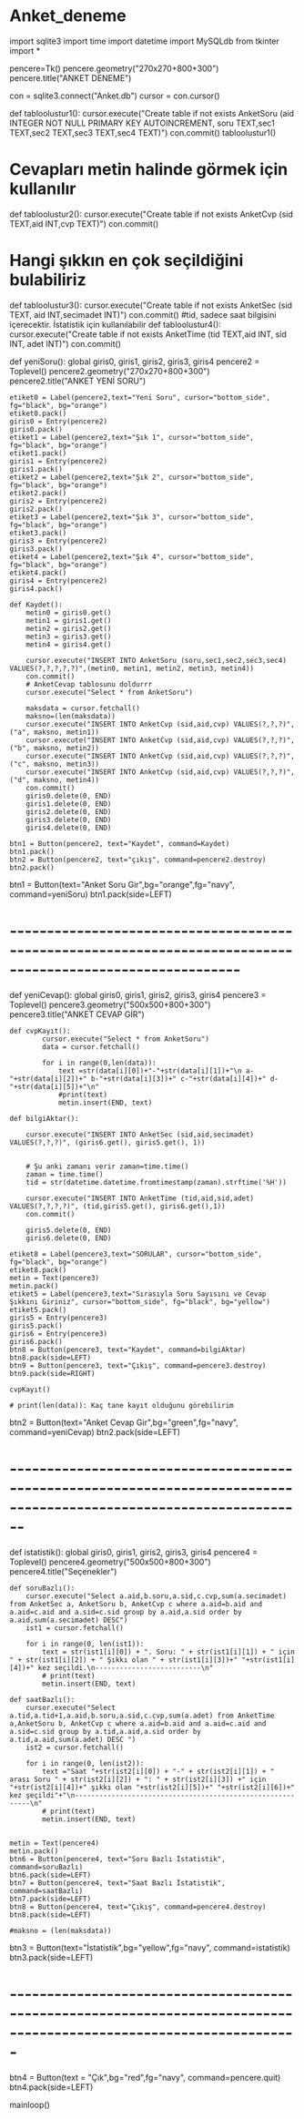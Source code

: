 # Anket_deneme
import sqlite3
import time
import datetime
import MySQLdb
from tkinter import *

pencere=Tk()
pencere.geometry("270x270+800+300")
pencere.title("ANKET DENEME")

con = sqlite3.connect("Anket.db")
cursor = con.cursor()

def tabloolustur1():
    cursor.execute("Create table if not exists AnketSoru (aid INTEGER NOT NULL PRIMARY KEY AUTOINCREMENT, soru TEXT,sec1 TEXT,sec2 TEXT,sec3 TEXT,sec4 TEXT)")
    con.commit()
tabloolustur1()
# Cevapları metin halinde görmek için kullanılır
def tabloolustur2():
    cursor.execute("Create table if not exists AnketCvp (sid TEXT,aid INT,cvp TEXT)")
    con.commit()
# Hangi şıkkın en çok seçildiğini bulabiliriz
def tabloolustur3():
    cursor.execute("Create table if not exists AnketSec (sid TEXT, aid INT,secimadet INT)")
    con.commit()
#tid, sadece saat bilgisini içerecektir. İstatistik için kullanılabilir
def tabloolustur4():
    cursor.execute("Create table if not exists AnketTime (tid TEXT,aid INT, sid INT, adet INT)")
    con.commit()



def yeniSoru():
    global giris0, giris1, giris2, giris3, giris4
    pencere2 = Toplevel()
    pencere2.geometry("270x270+800+300")
    pencere2.title("ANKET YENİ SORU")

    etiket0 = Label(pencere2,text="Yeni Soru", cursor="bottom_side", fg="black", bg="orange")
    etiket0.pack()
    giris0 = Entry(pencere2)
    giris0.pack()
    etiket1 = Label(pencere2,text="Şık 1", cursor="bottom_side", fg="black", bg="orange")
    etiket1.pack()
    giris1 = Entry(pencere2)
    giris1.pack()
    etiket2 = Label(pencere2,text="Şık 2", cursor="bottom_side", fg="black", bg="orange")
    etiket2.pack()
    giris2 = Entry(pencere2)
    giris2.pack()
    etiket3 = Label(pencere2,text="Şık 3", cursor="bottom_side", fg="black", bg="orange")
    etiket3.pack()
    giris3 = Entry(pencere2)
    giris3.pack()
    etiket4 = Label(pencere2,text="Şık 4", cursor="bottom_side", fg="black", bg="orange")
    etiket4.pack()
    giris4 = Entry(pencere2)
    giris4.pack()

    def Kaydet():
        metin0 = giris0.get()
        metin1 = giris1.get()
        metin2 = giris2.get()
        metin3 = giris3.get()
        metin4 = giris4.get()

        cursor.execute("INSERT INTO AnketSoru (soru,sec1,sec2,sec3,sec4) VALUES(?,?,?,?,?)",(metin0, metin1, metin2, metin3, metin4))
        con.commit()
        # AnketCevap tablosunu doldurrr
        cursor.execute("Select * from AnketSoru")

        maksdata = cursor.fetchall()
        maksno=(len(maksdata))
        cursor.execute("INSERT INTO AnketCvp (sid,aid,cvp) VALUES(?,?,?)", ("a", maksno, metin1))
        cursor.execute("INSERT INTO AnketCvp (sid,aid,cvp) VALUES(?,?,?)", ("b", maksno, metin2))
        cursor.execute("INSERT INTO AnketCvp (sid,aid,cvp) VALUES(?,?,?)", ("c", maksno, metin3))
        cursor.execute("INSERT INTO AnketCvp (sid,aid,cvp) VALUES(?,?,?)", ("d", maksno, metin4))
        con.commit()
        giris0.delete(0, END)
        giris1.delete(0, END)
        giris2.delete(0, END)
        giris3.delete(0, END)
        giris4.delete(0, END)

    btn1 = Button(pencere2, text="Kaydet", command=Kaydet)
    btn1.pack()
    btn2 = Button(pencere2, text="çıkış", command=pencere2.destroy)
    btn2.pack()



btn1 = Button(text="Anket Soru Gir",bg="orange",fg="navy", command=yeniSoru)
btn1.pack(side=LEFT)

# -----------------------------------------------------------------------------------------------------------

def yeniCevap():
    global giris0, giris1, giris2, giris3, giris4
    pencere3 = Toplevel()
    pencere3.geometry("500x500+800+300")
    pencere3.title("ANKET CEVAP GİR")


    def cvpKayıt():
            cursor.execute("Select * from AnketSoru")
            data = cursor.fetchall()

            for i in range(0,len(data)):
                text =str(data[i][0])+"-"+str(data[i][1])+"\n a-"+str(data[i][2])+" b-"+str(data[i][3])+" c-"+str(data[i][4])+" d-"+str(data[i][5])+"\n"
                #print(text)
                metin.insert(END, text)

    def bilgiAktar():

        cursor.execute("INSERT INTO AnketSec (sid,aid,secimadet) VALUES(?,?,?)", (giris6.get(), giris5.get(), 1))


        # Şu anki zamanı verir zaman=time.time()
        zaman = time.time()
        tid = str(datetime.datetime.fromtimestamp(zaman).strftime('%H'))

        cursor.execute("INSERT INTO AnketTime (tid,aid,sid,adet) VALUES(?,?,?,?)", (tid,giris5.get(), giris6.get(),1))
        con.commit()

        giris5.delete(0, END)
        giris6.delete(0, END)

    etiket8 = Label(pencere3,text="SORULAR", cursor="bottom_side", fg="black", bg="orange")
    etiket8.pack()
    metin = Text(pencere3)
    metin.pack()
    etiket5 = Label(pencere3,text="Sırasıyla Soru Sayısını ve Cevap Şıkkını Giriniz", cursor="bottom_side", fg="black", bg="yellow")
    etiket5.pack()
    giris5 = Entry(pencere3)
    giris5.pack()
    giris6 = Entry(pencere3)
    giris6.pack()
    btn8 = Button(pencere3, text="Kaydet", command=bilgiAktar)
    btn8.pack(side=LEFT)
    btn9 = Button(pencere3, text="Çıkış", command=pencere3.destroy)
    btn9.pack(side=RIGHT)

    cvpKayıt()

    # print(len(data)): Kaç tane kayıt olduğunu görebilirim

btn2 = Button(text="Anket Cevap Gir",bg="green",fg="navy", command=yeniCevap)
btn2.pack(side=LEFT)

# --------------------------------------------------------------------------------------------------------------------


def istatistik():
    global giris0, giris1, giris2, giris3, giris4
    pencere4 = Toplevel()
    pencere4.geometry("500x500+800+300")
    pencere4.title("Seçenekler")


    def soruBazlı():
        cursor.execute("Select a.aid,b.soru,a.sid,c.cvp,sum(a.secimadet) from AnketSec a, AnketSoru b, AnketCvp c where a.aid=b.aid and a.aid=c.aid and a.sid=c.sid group by a.aid,a.sid order by a.aid,sum(a.secimadet) DESC")
        ist1 = cursor.fetchall()

        for i in range(0, len(ist1)):
            text = str(ist1[i][0]) + ". Soru: " + str(ist1[i][1]) + " için " + str(ist1[i][2]) + " Şıkkı olan " + str(ist1[i][3])+" "+str(ist1[i][4])+" kez seçildi.\n--------------------------\n"
            # print(text)
            metin.insert(END, text)

    def saatBazlı():
        cursor.execute("Select a.tid,a.tid+1,a.aid,b.soru,a.sid,c.cvp,sum(a.adet) from AnketTime a,AnketSoru b, AnketCvp c where a.aid=b.aid and a.aid=c.aid and a.sid=c.sid group by a.tid,a.aid,a.sid order by a.tid,a.aid,sum(a.adet) DESC ")
        ist2 = cursor.fetchall()

        for i in range(0, len(ist2)):
            text ="Saat "+str(ist2[i][0]) + "-" + str(ist2[i][1]) + " arası Soru " + str(ist2[i][2]) + ": " + str(ist2[i][3]) +" için "+str(ist2[i][4])+" şıkkı olan "+str(ist2[i][5])+" "+str(ist2[i][6])+" kez şeçildi"+"\n-----------------------------------------------------------\n"
            # print(text)
            metin.insert(END, text)


    metin = Text(pencere4)
    metin.pack()
    btn6 = Button(pencere4, text="Soru Bazlı İstatistik", command=soruBazlı)
    btn6.pack(side=LEFT)
    btn7 = Button(pencere4, text="Saat Bazlı İstatistik", command=saatBazlı)
    btn7.pack(side=LEFT)
    btn8 = Button(pencere4, text="Çıkış", command=pencere4.destroy)
    btn8.pack(side=LEFT)

    #maksno = (len(maksdata))

btn3 = Button(text="İstatistik",bg="yellow",fg="navy", command=istatistik)
btn3.pack(side=LEFT)

# -------------------------------------------------------------------------------------------------------------------

btn4 = Button(text = "Çık",bg="red",fg="navy", command=pencere.quit)
btn4.pack(side=LEFT)

mainloop()
